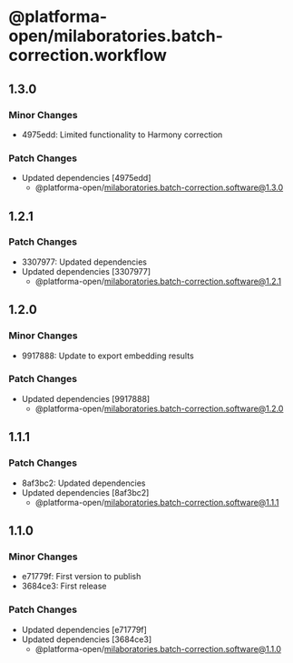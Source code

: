 # @platforma-open/milaboratories.batch-correction.workflow

## 1.3.0

### Minor Changes

- 4975edd: Limited functionality to Harmony correction

### Patch Changes

- Updated dependencies [4975edd]
  - @platforma-open/milaboratories.batch-correction.software@1.3.0

## 1.2.1

### Patch Changes

- 3307977: Updated dependencies
- Updated dependencies [3307977]
  - @platforma-open/milaboratories.batch-correction.software@1.2.1

## 1.2.0

### Minor Changes

- 9917888: Update to export embedding results

### Patch Changes

- Updated dependencies [9917888]
  - @platforma-open/milaboratories.batch-correction.software@1.2.0

## 1.1.1

### Patch Changes

- 8af3bc2: Updated dependencies
- Updated dependencies [8af3bc2]
  - @platforma-open/milaboratories.batch-correction.software@1.1.1

## 1.1.0

### Minor Changes

- e71779f: First version to publish
- 3684ce3: First release

### Patch Changes

- Updated dependencies [e71779f]
- Updated dependencies [3684ce3]
  - @platforma-open/milaboratories.batch-correction.software@1.1.0
